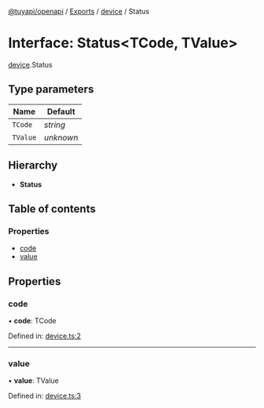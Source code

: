 [@tuyapi/openapi](../README.md) / [Exports](../modules.md) / [device](../modules/device.md) / Status

# Interface: Status<TCode, TValue\>

[device](../modules/device.md).Status

## Type parameters

Name | Default |
------ | ------ |
`TCode` | *string* |
`TValue` | *unknown* |

## Hierarchy

* **Status**

## Table of contents

### Properties

- [code](device.status.md#code)
- [value](device.status.md#value)

## Properties

### code

• **code**: TCode

Defined in: [device.ts:2](https://github.com/TuyaAPI/openapi/blob/87bcf4d/src/device.ts#L2)

___

### value

• **value**: TValue

Defined in: [device.ts:3](https://github.com/TuyaAPI/openapi/blob/87bcf4d/src/device.ts#L3)
